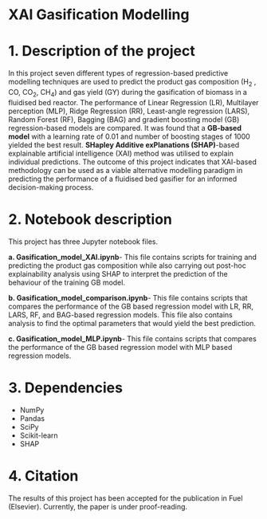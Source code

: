 # XAI Gasification Modelling

# 1. Description of the project

In this project seven different types of regression-based predictive modelling techniques are used to predict the product gas composition (H<sub>2</sub> , CO, CO<sub>2</sub>, CH<sub>4</sub>) and gas yield (GY) during the gasification of biomass in a fluidised bed reactor. The performance of Linear Regression (LR), Multilayer perception (MLP), Ridge Regression (RR), Least-angle regression (LARS), Random Forest (RF), Bagging (BAG) and gradient boosting model (GB) regression-based models are compared. It was found that a **GB-based model** with a learning rate of 0.01 and number of boosting stages of 1000 yielded the best result. **SHapley Additive exPlanations (SHAP)**-based explainable artificial intelligence (XAI) method was utilised to explain individual predictions. The outcome of this project indicates that XAI-based methodology can be used as a viable alternative modelling paradigm in predicting the performance of a fluidised bed gasifier for an informed decision-making process.

# 2. Notebook description

This project has three Jupyter notebook files.

**a. Gasification_model_XAI.ipynb**- This file contains scripts for training and predicting the product gas composition while also carrying out post-hoc explainability analysis using SHAP to interpret the prediction of the behaviour of the training GB model. 

**b. Gasification_model_comparison.ipynb**- This file contains scripts that compares the performance of the GB based regression model with LR, RR, LARS, RF, and BAG-based regression models. This file also contains analysis to find the optimal parameters that would yield the best prediction. 

**c. Gasification_model_MLP.ipynb**- This file contains scripts that compares the performance of the GB based regression model with MLP based regression models.

# 3. Dependencies 

- NumPy
- Pandas
- SciPy
- Scikit-learn
- SHAP

# 4. Citation

The results of this project has been accepted for the publication in Fuel (Elsevier). Currently, the paper is under proof-reading. 

